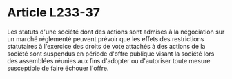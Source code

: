 # Article L233-37

Les statuts d'une société dont des actions sont admises à la négociation sur un marché réglementé peuvent prévoir que les effets des restrictions statutaires à l'exercice des droits de vote attachés à des actions de la société sont suspendus en période d'offre publique visant la société lors des assemblées réunies aux fins d'adopter ou d'autoriser toute mesure susceptible de faire échouer l'offre.